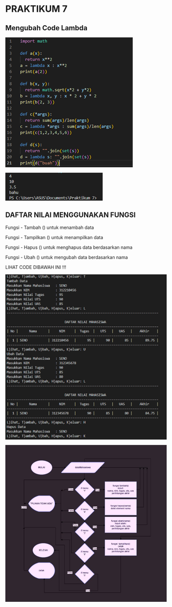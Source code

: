 # PRAKTIKUM 7

## Mengubah Code Lambda

![foto1](foto/foto1.png)

![foto2](foto/foto2.png)

## DAFTAR NILAI MENGGUNAKAN FUNGSI

Fungsi - Tambah () untuk menambah data

Fungsi - Tampilkan () untuk menampilkan data

Fungsi - Hapus () untuk menghapus data berdasarkan nama

Fungsi - Ubah () untuk mengubah data berdasarkan nama

LIHAT CODE DIBAWAH INI !!!

![foto3](foto/foto3.png)

![foto4](foto/foto4.jpeg)
